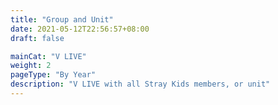 ```yaml
---
title: "Group and Unit"
date: 2021-05-12T22:56:57+08:00
draft: false

mainCat: "V LIVE"
weight: 2
pageType: "By Year"
description: "V LIVE with all Stray Kids members, or unit"
---
```

